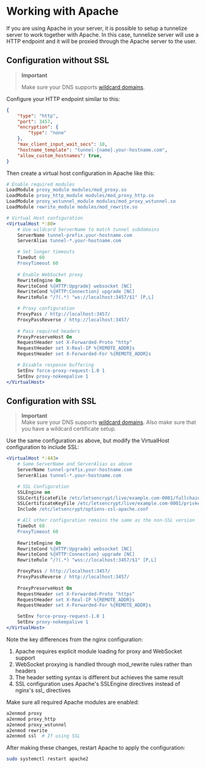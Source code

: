# Working with Apache

If you are using Apache in your server, it is possible to setup a tunnelize server to work together with Apache. 
In this case, tunnelize server will use a HTTP endpoint and it will be proxied through the Apache server to the user.

## Configuration without SSL

> **Important**  
> 
> Make sure your DNS supports [wildcard domains](https://en.wikipedia.org/wiki/Wildcard_DNS_record).

Configure your HTTP endpoint similar to this:

```json
{
    "type": "http",
    "port": 3457,
    "encryption": {
        "type": "none"
    },
    "max_client_input_wait_secs": 10,
    "hostname_template": "tunnel-{name}.your-hostname.com",
    "allow_custom_hostnames": true,
}
```

Then create a virtual host configuration in Apache like this:

```apache
# Enable required modules
LoadModule proxy_module modules/mod_proxy.so
LoadModule proxy_http_module modules/mod_proxy_http.so
LoadModule proxy_wstunnel_module modules/mod_proxy_wstunnel.so
LoadModule rewrite_module modules/mod_rewrite.so

# Virtual Host configuration
<VirtualHost *:80>
    # Use wildcard ServerName to match tunnel subdomains
    ServerName tunnel-prefix.your-hostname.com
    ServerAlias tunnel-*.your-hostname.com

    # Set longer timeouts
    TimeOut 60
    ProxyTimeout 60
    
    # Enable WebSocket proxy
    RewriteEngine On
    RewriteCond %{HTTP:Upgrade} websocket [NC]
    RewriteCond %{HTTP:Connection} upgrade [NC]
    RewriteRule ^/?(.*) "ws://localhost:3457/$1" [P,L]

    # Proxy configuration
    ProxyPass / http://localhost:3457/
    ProxyPassReverse / http://localhost:3457/
    
    # Pass required headers
    ProxyPreserveHost On
    RequestHeader set X-Forwarded-Proto "http"
    RequestHeader set X-Real-IP %{REMOTE_ADDR}s
    RequestHeader set X-Forwarded-For %{REMOTE_ADDR}s

    # Disable response buffering
    SetEnv force-proxy-request-1.0 1
    SetEnv proxy-nokeepalive 1
</VirtualHost>
```

## Configuration with SSL

> **Important**  
> Make sure your DNS supports [wildcard domains](https://en.wikipedia.org/wiki/Wildcard_DNS_record). Also make sure that you have a wildcard certificate setup.

Use the same configuration as above, but modify the VirtualHost configuration to include SSL:

```apache
<VirtualHost *:443>
    # Same ServerName and ServerAlias as above
    ServerName tunnel-prefix.your-hostname.com
    ServerAlias tunnel-*.your-hostname.com

    # SSL Configuration
    SSLEngine on
    SSLCertificateFile /etc/letsencrypt/live/example.com-0001/fullchain.pem
    SSLCertificateKeyFile /etc/letsencrypt/live/example.com-0001/privkey.pem
    Include /etc/letsencrypt/options-ssl-apache.conf

    # All other configuration remains the same as the non-SSL version
    TimeOut 60
    ProxyTimeout 60
    
    RewriteEngine On
    RewriteCond %{HTTP:Upgrade} websocket [NC]
    RewriteCond %{HTTP:Connection} upgrade [NC]
    RewriteRule ^/?(.*) "wss://localhost:3457/$1" [P,L]

    ProxyPass / http://localhost:3457/
    ProxyPassReverse / http://localhost:3457/
    
    ProxyPreserveHost On
    RequestHeader set X-Forwarded-Proto "https"
    RequestHeader set X-Real-IP %{REMOTE_ADDR}s
    RequestHeader set X-Forwarded-For %{REMOTE_ADDR}s

    SetEnv force-proxy-request-1.0 1
    SetEnv proxy-nokeepalive 1
</VirtualHost>
```

Note the key differences from the nginx configuration:

1. Apache requires explicit module loading for proxy and WebSocket support
2. WebSocket proxying is handled through mod_rewrite rules rather than headers
3. The header setting syntax is different but achieves the same result
4. SSL configuration uses Apache's SSLEngine directives instead of nginx's ssl_ directives

Make sure all required Apache modules are enabled:
```bash
a2enmod proxy
a2enmod proxy_http
a2enmod proxy_wstunnel
a2enmod rewrite
a2enmod ssl  # If using SSL
```

After making these changes, restart Apache to apply the configuration:
```bash
sudo systemctl restart apache2
```